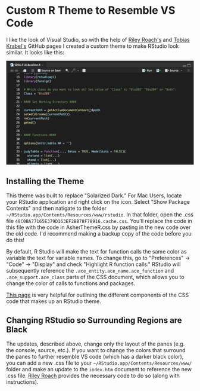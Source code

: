 # Custom R Theme to Resemble VS Code

I like the look of Visual Studio, so with the help of [Riley Roach's](https://github.com/riley-roach/RStudio-Customizations) and [Tobias Krabel's](https://github.com/tkrabel/rstudio_atom_theme) GitHub pages I created a custom theme to make RStudio look similar. It looks like this:

![NewLook](images/RStudioAsherAppearance.png)

## Installing the Theme

This theme was built to replace "Solarized Dark." For Mac Users, locate your RStudio application and right click on the icon. Select "Show Package Contents" and then natigate to the folder `~/RStudio.app/Contents/Resources/www/rstudio`. In that folder, open the .css file `48C0BA77165E379D163EF2BB78F78916.cache.css`. You'll replace the code in this file with the code in AsherThemeR.css by pasting in the new code over the old code. I'd recommend making a backup copy of the code before you do this!

By default, R Studio will make the text for function calls the same color as variable the text for variable names. To change this, go to "Preferences" -> "Code" -> "Display" and check "Highlight R function calls." RStudio will subsequently reference the `.ace_entity.ace_name.ace_function` and `.ace_support.ace_class` parts of the CSS document, which allows you to change the color of calls to functions and packages.

[This page](https://rstudio.github.io/rstudio-extensions/rstudio-theme-creation.html) is very helpful for outlining the different components of the CSS code that makes up an RStudio theme.

## Changing RStudio so Surrounding Regions are Black

The updates, described above, change only the layout of the panes (e.g. the console, source, etc.). If you want to change the colors that surround the panes to further resemble VS code (which has a darker black color), you can add a new .css file to your `~/RStudio.app/Contents/Resources/www/` folder and make an update to the `index.htm` document to reference the new .css file. [Riley Roach](https://github.com/riley-roach/RStudio-Customizations) provides the necessary code to do so (along with instructions).
